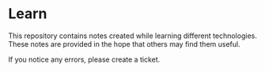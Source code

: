 # Learn
This repository contains notes created while learning different technologies. These notes are provided in the hope that others may find them useful.

If you notice any errors, please create a ticket.